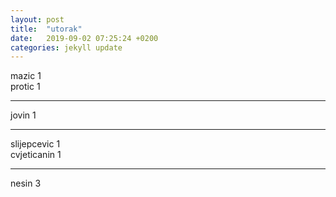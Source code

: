 ```yaml
---
layout: post
title:  "utorak"
date:   2019-09-02 07:25:24 +0200
categories: jekyll update
---
```


mazic 1  
protic 1  

*** 

jovin 1  

***

slijepcevic 1  
cvjeticanin 1  
 
*** 

nesin 3  